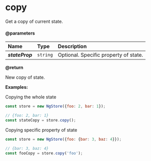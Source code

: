 # copy

Get a copy of current state.

#### @parameters

| Name | Type | Description |
| :--- | :--- | :--- |
| _**stateProp**_ | `string` | Optional. Specific property of state. |

**@return**

New copy of state.

**Examples:**

Copying the whole state

```javascript
const store = new NgStore({foo: 2, bar: 1});

// {foo: 2, bar: 1}
const stateCopy = store.copy();
```

Copying specific property of state

```javascript
const store = new NgStore({foo: {bar: 3, baz: 4}});

// {bar: 3, baz: 4}
const fooCopy = store.copy('foo');
```



